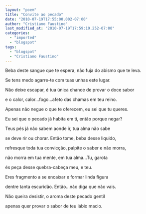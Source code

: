 ```yaml
---
layout: "poem"
title: "Convite ao pecado"
date: "2010-07-19T17:55:00.002-07:00"
author: "Cristiano Faustino"
last_modified_at: "2010-07-19T17:59:19.252-07:00"
categories:
  - "imported"
  - "blogspot"
tags:
  - "blogspot"
  - "Cristiano Faustino"
---
```


Beba deste sangue que te espera, não fuja do abismo que te leva.

Se tens medo agarre-te com tuas unhas este lugar.

Não deixe escapar, é tua única chance de provar o doce sabor

e o calor, calor...fogo...afeto das chamas em teu reino.

Apenas não negue o que te oferecem, eu sei que tu queres.

Eu sei que o pecado já habita em ti, então porque negar?

Teus pés já não sabem aonde ir, tua alma não sabe

se deve rir ou chorar. Então tome, beba desse liquido,

refresque toda tua convicção, palpite o saber e não morra,

não morra em tua mente, em tua alma...Tu, garota

és peça desse quebra-cabeça meu, e teu.

Eres fragmento a se encaixar e formar linda figura

dentre tanta escuridão. Então...não diga que não vais.

Não queira desistir, o aroma deste pecado gentil

apenas quer provar o sabor de teu lábio macio.